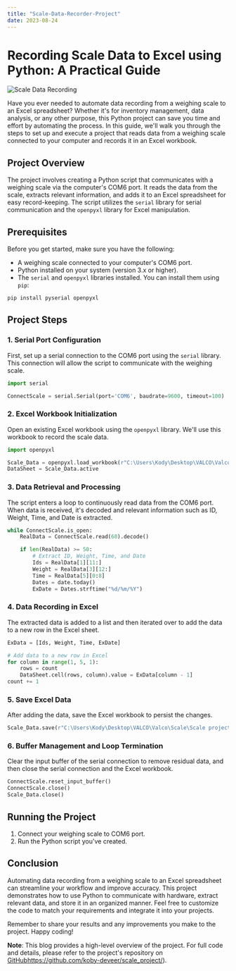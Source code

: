 ```yaml
---
title: "Scale-Data-Recorder-Project"
date: 2023-08-24
---
```

# Recording Scale Data to Excel using Python: A Practical Guide

![Scale Data Recording](https://www.smartlux.com/sdl/weight-recording-software/scale-with-data-logging-software/)

Have you ever needed to automate data recording from a weighing scale to an Excel spreadsheet? Whether it's for inventory management, data analysis, or any other purpose, this Python project can save you time and effort by automating the process. In this guide, we'll walk you through the steps to set up and execute a project that reads data from a weighing scale connected to your computer and records it in an Excel workbook.

## Project Overview

The project involves creating a Python script that communicates with a weighing scale via the computer's COM6 port. It reads the data from the scale, extracts relevant information, and adds it to an Excel spreadsheet for easy record-keeping. The script utilizes the `serial` library for serial communication and the `openpyxl` library for Excel manipulation.

## Prerequisites

Before you get started, make sure you have the following:

- A weighing scale connected to your computer's COM6 port.
- Python installed on your system (version 3.x or higher).
- The `serial` and `openpyxl` libraries installed. You can install them using `pip`:

```bash
pip install pyserial openpyxl
```

## Project Steps

### 1. Serial Port Configuration

First, set up a serial connection to the COM6 port using the `serial` library. This connection will allow the script to communicate with the weighing scale.

```python
import serial

ConnectScale = serial.Serial(port='COM6', baudrate=9600, timeout=100)
```

### 2. Excel Workbook Initialization

Open an existing Excel workbook using the `openpyxl` library. We'll use this workbook to record the scale data.

```python
import openpyxl

Scale_Data = openpyxl.load_workbook(r"C:\Users\Kody\Desktop\VALCO\Valco\Scale\Scale project\Scale_Data.xlsx")
DataSheet = Scale_Data.active
```

### 3. Data Retrieval and Processing

The script enters a loop to continuously read data from the COM6 port. When data is received, it's decoded and relevant information such as ID, Weight, Time, and Date is extracted.

```python
while ConnectScale.is_open:
    RealData = ConnectScale.read(60).decode()

    if len(RealData) >= 50:
        # Extract ID, Weight, Time, and Date
        Ids = RealData[1][11:]
        Weight = RealData[3][12:]
        Time = RealData[5][0:8]
        Dates = date.today()
        ExDate = Dates.strftime("%d/%m/%Y")
```

### 4. Data Recording in Excel

The extracted data is added to a list and then iterated over to add the data to a new row in the Excel sheet.

```python
ExData = [Ids, Weight, Time, ExDate]

# Add data to a new row in Excel
for column in range(1, 5, 1):
    rows = count
    DataSheet.cell(rows, column).value = ExData[column - 1]
count += 1
```

### 5. Save Excel Data

After adding the data, save the Excel workbook to persist the changes.

```python
Scale_Data.save(r"C:\Users\Kody\Desktop\VALCO\Valco\Scale\Scale project\Scale_Data.xlsx")
```

### 6. Buffer Management and Loop Termination

Clear the input buffer of the serial connection to remove residual data, and then close the serial connection and the Excel workbook.

```python
ConnectScale.reset_input_buffer()
ConnectScale.close()
Scale_Data.close()
```

## Running the Project

1. Connect your weighing scale to COM6 port.
2. Run the Python script you've created.

## Conclusion

Automating data recording from a weighing scale to an Excel spreadsheet can streamline your workflow and improve accuracy. This project demonstrates how to use Python to communicate with hardware, extract relevant data, and store it in an organized manner. Feel free to customize the code to match your requirements and integrate it into your projects.

Remember to share your results and any improvements you make to the project. Happy coding!

**Note**: This blog provides a high-level overview of the project. For full code and details, please refer to the project's repository on [GitHub](https://github.com/koby-deveer/scale_project/)https://github.com/koby-deveer/scale_project/).
